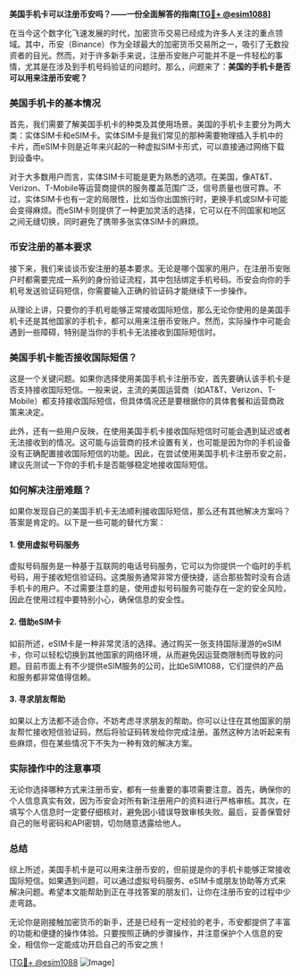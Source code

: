 **美国手机卡可以注册币安吗？——一份全面解答的指南[[TG💪+ @esim1088](https://t.me/s/esim1088)]**

在当今这个数字化飞速发展的时代，加密货币交易已经成为许多人关注的重点领域。其中，币安（Binance）作为全球最大的加密货币交易所之一，吸引了无数投资者的目光。然而，对于许多新手来说，注册币安账户可能并不是一件轻松的事情，尤其是在涉及到手机号码验证的问题时。那么，问题来了：**美国的手机卡是否可以用来注册币安呢？**

### 美国手机卡的基本情况

首先，我们需要了解美国手机卡的种类及其使用场景。美国的手机卡主要分为两大类：实体SIM卡和eSIM卡。实体SIM卡是我们常见的那种需要物理插入手机中的卡片，而eSIM卡则是近年来兴起的一种虚拟SIM卡形式，可以直接通过网络下载到设备中。

对于大多数用户而言，实体SIM卡可能是更为熟悉的选项。在美国，像AT&T、Verizon、T-Mobile等运营商提供的服务覆盖范围广泛，信号质量也很可靠。不过，实体SIM卡也有一定的局限性，比如当你出国旅行时，更换手机或SIM卡可能会变得麻烦。而eSIM卡则提供了一种更加灵活的选择，它可以在不同国家和地区之间无缝切换，同时避免了携带多张实体SIM卡的麻烦。

### 币安注册的基本要求

接下来，我们来谈谈币安注册的基本要求。无论是哪个国家的用户，在注册币安账户时都需要完成一系列的身份验证流程，其中包括绑定手机号码。币安会向你的手机号发送验证码短信，你需要输入正确的验证码才能继续下一步操作。

从理论上讲，只要你的手机号能够正常接收国际短信，那么无论你使用的是美国手机卡还是其他国家的手机卡，都可以用来注册币安账户。然而，实际操作中可能会遇到一些障碍，特别是当你的手机卡无法接收到国际短信时。

### 美国手机卡能否接收国际短信？

这是一个关键问题。如果你选择使用美国手机卡注册币安，首先要确认该手机卡是否支持接收国际短信。一般来说，主流的美国运营商（如AT&T、Verizon、T-Mobile）都支持接收国际短信，但具体情况还是要根据你的具体套餐和运营商政策来决定。

此外，还有一些用户反映，在使用美国手机卡接收国际短信时可能会遇到延迟或者无法接收到的情况。这可能与运营商的技术设置有关，也可能是因为你的手机设备没有正确配置接收国际短信的功能。因此，在尝试使用美国手机卡注册币安之前，建议先测试一下你的手机卡是否能够稳定地接收国际短信。

### 如何解决注册难题？

如果你发现自己的美国手机卡无法顺利接收国际短信，那么还有其他解决方案吗？答案是肯定的。以下是一些可能的替代方案：

#### 1. 使用虚拟号码服务
虚拟号码服务是一种基于互联网的电话号码服务，它可以为你提供一个临时的手机号码，用于接收短信验证码。这类服务通常非常方便快捷，适合那些暂时没有合适手机卡的用户。不过需要注意的是，使用虚拟号码服务可能存在一定的安全风险，因此在使用过程中要特别小心，确保信息的安全性。

#### 2. 借助eSIM卡
如前所述，eSIM卡是一种非常灵活的选择。通过购买一张支持国际漫游的eSIM卡，你可以轻松切换到其他国家的网络环境，从而避免因运营商限制而导致的问题。目前市面上有不少提供eSIM服务的公司，比如eSIM1088，它们提供的产品和服务都非常值得信赖。

#### 3. 寻求朋友帮助
如果以上方法都不适合你，不妨考虑寻求朋友的帮助。你可以让住在其他国家的朋友帮忙接收短信验证码，然后将验证码转发给你完成注册。虽然这种方法听起来有些麻烦，但在某些情况下不失为一种有效的解决方案。

### 实际操作中的注意事项

无论你选择哪种方式来注册币安，都有一些重要的事项需要注意。首先，确保你的个人信息真实有效，因为币安会对所有新注册用户的资料进行严格审核。其次，在填写个人信息时一定要仔细核对，避免因小错误导致审核失败。最后，妥善保管好自己的账号密码和API密钥，切勿随意透露给他人。

### 总结

综上所述，美国手机卡是可以用来注册币安的，但前提是你的手机卡能够正常接收国际短信。如果遇到问题，可以通过虚拟号码服务、eSIM卡或朋友协助等方式来解决问题。希望本文能帮助到正在寻找答案的朋友们，让你在注册币安的过程中少走弯路。

无论你是刚接触加密货币的新手，还是已经有一定经验的老手，币安都提供了丰富的功能和便捷的操作体验。只要按照正确的步骤操作，并注意保护个人信息的安全，相信你一定能成功开启自己的币安之旅！

[[TG💪+ @esim1088](https://t.me/s/esim1088) ![Image](https://i.postimg.cc/4NQfJmqS/Snipaste-2025-05-13-00-14-12.png)]